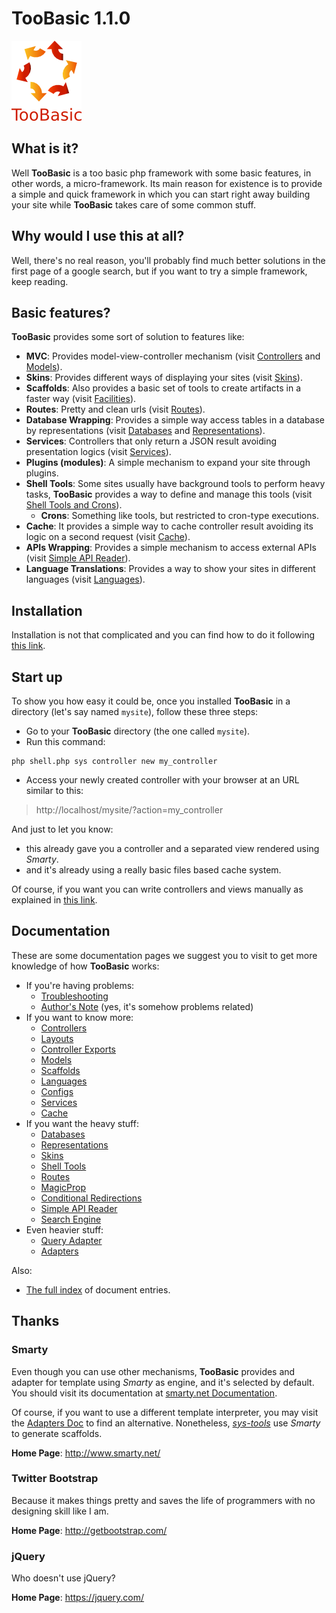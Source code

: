# TooBasic 1.1.0

![ ](docs/images/TooBasic-logo-128px.png)

## What is it?
Well __TooBasic__ is a too basic php framework with some basic features, in other
words, a micro-framework.
Its main reason for existence is to provide a simple and quick framework in which
you can start right away building your site while __TooBasic__ takes care of some
common stuff.

## Why would I use this at all?
Well, there's no real reason, you'll probably find much better solutions in the
first page of a google search, but if you want to try a simple framework, keep
reading.

## Basic features?
__TooBasic__ provides some sort of solution to features like:

* __MVC__: Provides model-view-controller mechanism (visit
[Controllers](docs/controller.md) and [Models](docs/models.md)).
* __Skins__: Provides different ways of displaying your sites (visit
[Skins](docs/skins.md)).
* __Scaffolds__: Also provides a basic set of tools to create artifacts in a
faster way (visit [Facilities](docs/facilities.md)).
* __Routes__: Pretty and clean urls (visit [Routes](docs/routes.md)).
* __Database Wrapping__: Provides a simple way access tables in a database by
representations (visit [Databases](docs/databases.md) and
[Representations](docs/representations.md)).
* __Services__: Controllers that only return a JSON result avoiding presentation
logics (visit [Services](docs/services.md)).
* __Plugins (modules)__: A simple mechanism to expand your site through plugins.
* __Shell Tools__: Some sites usually have background tools to perform heavy
tasks, __TooBasic__ provides a way to define and manage this tools (visit
[Shell Tools and Crons](docs/shelltools.md)).
	* __Crons__: Something like tools, but restricted to cron-type executions.
* __Cache__: It provides a simple way to cache controller result avoiding its
logic on a second request (visit [Cache](docs/cache.md)).
* __APIs Wrapping__: Provides a simple mechanism to access external APIs (visit
[Simple API Reader](docs/sapireader.md)).
* __Language Translations__: Provides a way to show your sites in different
languages (visit [Languages](docs/language.md)).

## Installation
Installation is not that complicated and you can find how to do it following [this
link](docs/install.md).

## Start up
To show you how easy it could be, once you installed __TooBasic__ in a directory
(let's say named `mysite`), follow these three steps:

* Go to your __TooBasic__ directory (the one called `mysite`).
* Run this command:
```text
php shell.php sys controller new my_controller
```
* Access your newly created controller with your browser at an URL similar to
this:

> http://localhost/mysite/?action=my_controller

And just to let you know:

* this already gave you a controller and a separated view rendered using _Smarty_.
* and it's already using a really basic files based cache system.

Of course, if you want you can write controllers and views manually as explained
in [this link](docs/controller.md).

## Documentation
These are some documentation pages we suggest you to visit to get more knowledge
of how __TooBasic__ works:

* If you're having problems:
	* [Troubleshooting](docs/troubleshooting.md)
	* [Author's Note](docs/authorsnote.md) (yes, it's somehow problems
related)
* If you want to know more:
	* [Controllers](docs/controller.md)
	* [Layouts](docs/layout.md)
	* [Controller Exports](docs/controllerexports.md)
	* [Models](docs/models.md)
	* [Scaffolds](docs/facilities.md)
	* [Languages](docs/language.md)
	* [Configs](docs/configs.md)
	* [Services](docs/services.md)
	* [Cache](docs/cache.md)
* If you want the heavy stuff:
	* [Databases](docs/databases.md)
	* [Representations](docs/representations.md)
	* [Skins](docs/skins.md)
	* [Shell Tools](docs/shelltools.md)
	* [Routes](docs/routes.md)
	* [MagicProp](docs/magicprop.md)
	* [Conditional Redirections](docs/redirections.md)
	* [Simple API Reader](docs/sapireader.md)
	* [Search Engine](docs/searchengine.md)
* Even heavier stuff:
	* [Query Adapter](docs/tech/queryadapter.md)
	* [Adapters](docs/tech/adapters.md)

Also:

* [The full index](docsindex.md) of document entries.

## Thanks
### Smarty
Even though you can use other mechanisms, __TooBasic__ provides and adapter for
template using _Smarty_ as engine, and it's selected by default.
You should visit its documentation at
[smarty.net Documentation](http://www.smarty.net/documentation).

Of course, if you want to use a different template interpreter, you may visit the
[Adapters Doc](docs/tech/adapters.md) to find an alternative.
Nonetheless, [_sys-tools_](docs/facilities.md) use _Smarty_ to generate scaffolds.

__Home Page__: http://www.smarty.net/

### Twitter Bootstrap
Because it makes things pretty and saves the life of programmers with no designing
skill like I am.

__Home Page__: http://getbootstrap.com/

### jQuery
Who doesn't use jQuery?

__Home Page__: https://jquery.com/
